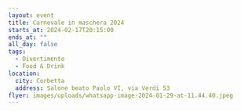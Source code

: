 ```yaml
---
layout: event
title: Carnevale in maschera 2024
starts_at: 2024-02-17T20:15:00
ends_at: ""
all_day: false
tags:
  - Divertimento
  - Food & Drink
location:
  city: Corbetta
  address: Salone beato Paolo VI, via Verdi 53
flyer: images/uploads/whatsapp-image-2024-01-29-at-11.44.40.jpeg
---
```

